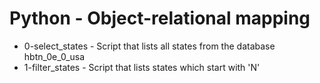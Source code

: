 # Python - Object-relational mapping
- 0-select_states - Script that lists all states from the database hbtn_0e_0_usa
- 1-filter_states - Script that lists states which start with 'N'
